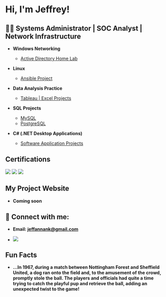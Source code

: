 <h1>Hi, I'm Jeffrey! </h1>

<h2>👨‍💻 Systems Administrator | SOC Analyst | Network Infrastructure </h2>

-  <b>Windows Networking</b>
    - [Active Directory Home Lab](https://github.com/berlongit/Windows-Networking/blob/main/README.md)

- <b>Linux</b>
  - [Ansible Project](https://github.com/berlongit/ansible_project)

- <b>Data Analysis Practice </b>
  - [Tableau | Excel Projects](https://github.com/berlongit/Data-Analysis/tree/main)

- <b>SQL Projects</b>
  -  [MySQL](https://github.com/berlongit/MySQL) 
  -  [PostgreSQL](https://github.com/berlongit/PostgreSQL)

- <b>C# (.NET Desktop Applications)</b>
  - [Software Application Projects](https://github.com/berlongit/.Net-Programming/tree/main)
  
<h2>Certifications</h2>
  <div>
    <img src="https://img.shields.io/badge/-Security%2B-FF0000?&style=for-the-badge&logo=CompTIA&logoColor=white" />
    <img src="https://img.shields.io/badge/AWS--Certified--Cloud-Practioner" />
    <img src="https://img.shields.io/badge/Microsoft--Azure-Fundamental" />

  </div>



  
<h2>My Project Website</h2>

- <b>Coming soon</b>

<h2> 🤳 Connect with me:</h2>

- <b>Email: jeffannank@gmail.com</b>

- <a href="https://linkedin.com/in/jeffrey-annan-koranteng-18a521246"><img src="https://img.shields.io/badge/-LinkedIn-0072b1?&style=for-the-badge&logo=linkedin&logoColor=white" /></a>

<h2>Fun Facts</h2>

- <b>...In 1967, during a match between Nottingham Forest and Sheffield United, a dog ran onto the field and, to the amusement of the crowd, promptly stole the ball. The players and officials had quite a time trying to catch the playful pup and retrieve the ball, adding an unexpected twist to the game!</b>





